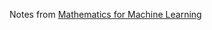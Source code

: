 Notes from [Mathematics for Machine Learning](https://github.com/mml-book/mml-book.github.io/blob/master/book/mml-book.pdf)